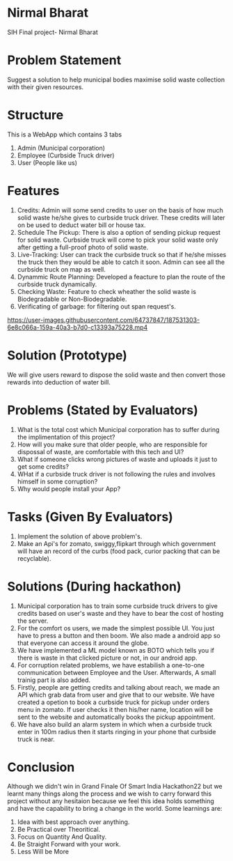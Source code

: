 # Nirmal Bharat
SIH Final project- Nirmal Bharat

# Problem Statement
Suggest a solution to help municipal bodies maximise solid waste collection with their given resources.

# Structure
This is a WebApp which contains 3 tabs
1. Admin (Municipal corporation)
2. Employee (Curbside Truck driver)
3. User (People like us)

# Features
1. Credits: Admin will some send credits to user on the basis of how much solid waste he/she gives to curbside truck driver. These credits will later on be used to deduct water bill or house tax.
2. Schedule The Pickup: There is also a option of sending pickup request for solid waste. Curbside truck will come to pick your solid waste only after getting a full-proof photo of solid waste.
3. Live-Tracking: User can track the curbside truck so that if he/she misses the truck then they would be able to catch it soon. Admin can see all the curbside truck on map as well.
4. Dynammic Route Planning: Developed a feacture to plan the route of the curbside truck dynamically.
5. Checking Waste: Feature to check wheather the solid waste is Biodegradable or Non-Biodegradable.
6. Verificating of garbage: for filtering out span request's.




https://user-images.githubusercontent.com/64737847/187531303-6e8c066a-159a-40a3-b7d0-c13393a75228.mp4


# Solution (Prototype)
We will give users reward to dispose the solid waste and then convert those rewards into deduction of water bill. 

# Problems (Stated by Evaluators)
1. What is the total cost which Municipal corporation has to suffer during the implimentation of this project?
2. How will you make sure that older people, who are responsible for dispossal of waste, are comfortable with this tech and UI?
3. What if someone clicks wrong pictures of waste and uploads it just to get some credits?
4. WHat if a curbside truck driver is not following the rules and involves himself in some corruption?
5. Why would people install your App?

# Tasks (Given By Evaluators)
1. Implement the solution of above problem's.
2. Make an Api's for zomato, swiggy,flipkart through which government will have an record of the curbs (food pack, curior packing that can be recyclable).
# Solutions (During hackathon)
1. Municipal corporation has to train some curbside truck drivers to give credits based on user's waste and they have to bear the cost of hosting the server.
2. For the comfort os users, we made the simplest possible UI. You just have to press a button and then boom. We also made a android app so that everyone can access it around the globe.
3. We have implemented a ML model known as BOTO which tells you if there is waste in that clicked picture or not, in our android app.
4. For corruption related problems, we have estabilish a one-to-one communication between Employee and the User. Afterwards, A small trainig part is also added.
5. Firstly, people are getting credits and talking about reach, we made an API which grab data from user and give that to our website. We have created a opetion to book a curbside truck for pickup under orders menu in zomato. If user checks it then his/her name, location will be sent to the website and automatically books the pickup appointment.
6. We have also build an alarm system in which when a curbside truck enter in 100m radius then it starts ringing in your phone that curbside truck is near.

# Conclusion
Although we didn't win in Grand Finale Of Smart India Hackathon22 but we learnt many things along the process and we wish to carry forward this project without any hesitaion because we feel this idea holds something and have the capability to bring a change in the world.
Some learnings are:
1. Idea with best approach over anything. 
2. Be Practical over Theoritical.
3. Focus on Quantity And Quality.
4. Be Straight Forward with your work.
5. Less Will be More


